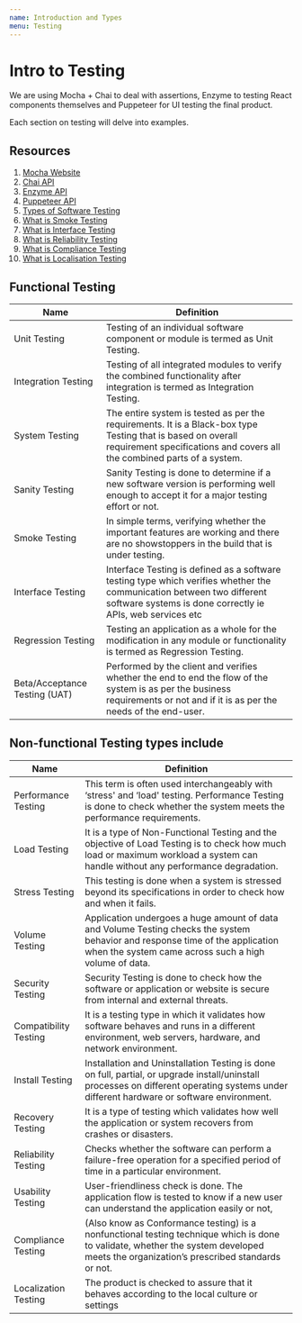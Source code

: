 ```yaml
---
name: Introduction and Types
menu: Testing
---
```


# Intro to Testing

We are using Mocha + Chai to deal with assertions, Enzyme to testing React components themselves and Puppeteer for UI testing the final product.

Each section on testing will delve into examples.

## Resources

1. [Mocha Website](https://mochajs.org/)
2. [Chai API](http://www.chaijs.com/api/)
3. [Enzyme API](http://airbnb.io/enzyme/docs/api/)
4. [Puppeteer API](https://github.com/GoogleChrome/puppeteer/blob/master/docs/api.md)
5. [Types of Software Testing](https://www.softwaretestinghelp.com/types-of-software-testing/)
6. [What is Smoke Testing](https://www.guru99.com/smoke-testing.html)
7. [What is Interface Testing](https://www.guru99.com/interface-testing.html)
8. [What is Reliability Testing](https://www.guru99.com/reliability-testing.html)
9. [What is Compliance Testing](https://www.softwaretestinghelp.com/what-is-conformance-testing/)
10. [What is Localisation Testing](https://www.guru99.com/localization-testing.html)

## Functional Testing

| Name                          | Definition                                                                                                                                                                             |
| ----------------------------- | -------------------------------------------------------------------------------------------------------------------------------------------------------------------------------------- |
| Unit Testing                  | Testing of an individual software component or module is termed as Unit Testing.                                                                                                       |
| Integration Testing           | Testing of all integrated modules to verify the combined functionality after integration is termed as Integration Testing.                                                             |
| System Testing                | The entire system is tested as per the requirements. It is a Black-box type Testing that is based on overall requirement specifications and covers all the combined parts of a system. |
| Sanity Testing                | Sanity Testing is done to determine if a new software version is performing well enough to accept it for a major testing effort or not.                                                |
| Smoke Testing                 | In simple terms, verifying whether the important features are working and there are no showstoppers in the build that is under testing.                                                |
| Interface Testing             | Interface Testing is defined as a software testing type which verifies whether the communication between two different software systems is done correctly ie APIs, web services etc    |
| Regression Testing            | Testing an application as a whole for the modification in any module or functionality is termed as Regression Testing.                                                                 |
| Beta/Acceptance Testing (UAT) | Performed by the client and verifies whether the end to end the flow of the system is as per the business requirements or not and if it is as per the needs of the end-user.           |

## Non-functional Testing types include

| Name                  | Definition                                                                                                                                                                                |
| --------------------- | ----------------------------------------------------------------------------------------------------------------------------------------------------------------------------------------- |
| Performance Testing   | This term is often used interchangeably with ‘stress' and ‘load' testing. Performance Testing is done to check whether the system meets the performance requirements.                     |
| Load Testing          | It is a type of Non-Functional Testing and the objective of Load Testing is to check how much load or maximum workload a system can handle without any performance degradation.           |
| Stress Testing        | This testing is done when a system is stressed beyond its specifications in order to check how and when it fails.                                                                         |
| Volume Testing        | Application undergoes a huge amount of data and Volume Testing checks the system behavior and response time of the application when the system came across such a high volume of data.    |
| Security Testing      | Security Testing is done to check how the software or application or website is secure from internal and external threats.                                                                |
| Compatibility Testing | It is a testing type in which it validates how software behaves and runs in a different environment, web servers, hardware, and network environment.                                      |
| Install Testing       | Installation and Uninstallation Testing is done on full, partial, or upgrade install/uninstall processes on different operating systems under different hardware or software environment. |
| Recovery Testing      | It is a type of testing which validates how well the application or system recovers from crashes or disasters.                                                                            |
| Reliability Testing   | Checks whether the software can perform a failure-free operation for a specified period of time in a particular environment.                                                              |
| Usability Testing     | User-friendliness check is done. The application flow is tested to know if a new user can understand the application easily or not,                                                       |
| Compliance Testing    | (Also know as Conformance testing) is a nonfunctional testing technique which is done to validate, whether the system developed meets the organization’s prescribed standards or not.     |
| Localization Testing  | The product is checked to assure that it behaves according to the local culture or settings                                                                                               |
